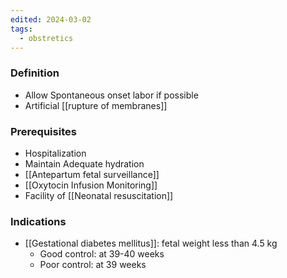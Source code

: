 ```yaml
---
edited: 2024-03-02
tags:
  - obstretics
---
```

### Definition
- Allow Spontaneous onset labor if possible
- Artificial [[rupture of membranes]] 

### Prerequisites
- Hospitalization
- Maintain Adequate hydration
- [[Antepartum fetal surveillance]] 
- [[Oxytocin Infusion Monitoring]] 
- Facility of [[Neonatal resuscitation]]

### Indications
- [[Gestational diabetes mellitus]]: fetal weight less than 4.5 kg 
	- Good control: at 39-40 weeks
	- Poor control: at 39 weeks